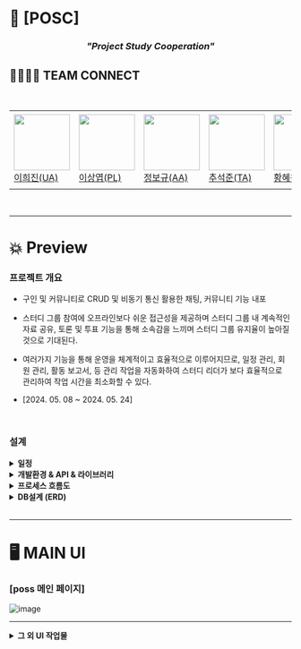 # 👥 [POSC]
<h3 align="center"><i>"Project Study Cooperation"</i></h3>



## 👨‍👨‍👦‍👦 TEAM CONNECT
<br>
<table>
  <tr height="140px">
    <td width="130px">
      <a href="https://github.com/h2j1n"><img height="100px" width="100px" src="https://avatars.githubusercontent.com/u/91781322?v=4"></a>
      <br>
      <a href="https://github.com/h2j1n">이희진(UA)</a>
    </td>
     <td width="130px">
      <a href="https://github.com/sangyeop910"><img height="100px" width="100px" src="https://avatars.githubusercontent.com/u/75114930?v=4"></a>
      <br>
      <a href="https://github.com/sangyeop910">이상엽(PL)</a>
    </td>
    <td width="130px">
      <a href="https://github.com/JBK501"><img height="100px" width="100px" src="https://avatars.githubusercontent.com/u/70844171?v=4"></a>
      <br>
      <a href="https://github.com/JBK501">정보규(AA)</a>
    </td>
     <td width="130px">
      <a href="https://github.com/hoon930115"><img height="100px" width="100px" src="https://avatars.githubusercontent.com/u/70844171?v=4"></a>
      <br>
      <a href="https://github.com/hoon930115">추석준(TA)</a>
    </td>
    <td width="130px">
      <a href="https://github.com/hyewon822"><img height="100px" width="100px" src="https://avatars.githubusercontent.com/u/86226624?v=4"></a>
      <br>
      <a href="https://github.com/hyewon822">황혜원(DA)</a>
    </td>
  </tr>
</table>
<br>

---

# 💥 Preview

### 프로젝트 개요
- 구인 및 커뮤니티로 CRUD 및 비동기 통신 활용한 채팅, 커뮤니티 기능 내포
  
- 스터디 그룹 참여에 오프라인보다 쉬운 접근성을 제공하며 스터디 그룹 내 계속적인 자료 공유, 토론 및 투표 기능을 통해 소속감을 느끼며 스터디 그룹 유지율이 높아질 것으로 기대된다.

- 여러가지 기능을 통해 운영을 체계적이고 효율적으로 이루어지므로, 일정 관리, 회원 관리, 활동 보고서, 등 관리 작업을 자동화하여 스터디 리더가 보다 효율적으로 관리하여 작업 시간을 최소화할 수 있다. 

- [2024. 05. 08 ~ 2024. 05. 24]

<br>

### 설계
<details>
  <summary><strong>일정</strong></summary>
  
  ![image](https://github.com/user-attachments/assets/355316b3-1a6f-4436-a914-b292de7c248c)

  
</details>

<details>
  <summary><strong>개발환경 & API & 라이브러리</strong></summary>
  <br>
   <img src="https://img.shields.io/badge/Oracle%20SQL-F80000?style=flat&logo=Oracle&logoColor=white" />
  <img src="https://img.shields.io/badge/Eclipse%20IDE-2C2255?style=flat&logo=EclipseIDE&logoColor=white" />
  <img src="https://img.shields.io/badge/Java-007396?style=flat&logo=Java&logoColor=white" />
  <img src="https://img.shields.io/badge/HTML5-E34F26?style=flat&logo=HTML5&logoColor=white" />
	<img src="https://img.shields.io/badge/CSS3-1572B6?style=flat&logo=CSS3&logoColor=white" />
  <img src="https://img.shields.io/badge/SVN-809CC9?style=flat&logo=Subversion&logoColor=white" />
  <img src="https://img.shields.io/badge/Bootstrap-7952B3?style=flat&logo=Bootstrap&logoColor=white" />
</details>

<details>
  <summary><strong>프로세스 흐름도</strong></summary>
  
  ![gittttttt](https://github.com/user-attachments/assets/d904573c-e8c8-4b27-8ed7-6b7869f6e23d)


</details>

<details>
  <summary><strong>DB설계 (ERD)</strong></summary>
  
  ![image](https://github.com/user-attachments/assets/11de680b-1d4e-4a0f-89a6-6e92e41dfc4b)


</details>

<br>

---

# 🖥 MAIN UI

<h3> [poss 메인 페이지] </h3>

![image](https://github.com/user-attachments/assets/452fd2ad-7bbf-4573-9790-1a463ade7548)

---
<details>
  <summary><strong>그 외 UI 작업물</strong></summary>

  <h5>공지사항</h5>
  
  ![image](https://github.com/user-attachments/assets/a23bf265-8979-427b-857f-fe3f0c198f42)

  ![image](https://github.com/user-attachments/assets/7f8d12f3-66b5-4c67-b93a-ce10af30e7d3)

  ![image](https://github.com/user-attachments/assets/d9f18bf4-a0da-421c-af92-3310e6b9c66a)

  <h5>광고</h5>
  
  ![image](https://github.com/user-attachments/assets/edfc2a38-cad9-45a8-bcf6-742117aa003d)
  ![image](https://github.com/user-attachments/assets/84027df0-2de1-4cbd-a3ae-2df14ad3fc6e)
  ![image](https://github.com/user-attachments/assets/047cb73d-53ca-4d34-aef3-6846e676ea19)


 <h5>실시간채팅</h5>
  
  ![image](https://github.com/user-attachments/assets/d7bccf9e-5a17-4ad7-903b-5b51fbc30660)
  ![image](https://github.com/user-attachments/assets/71a55101-660e-4994-a25b-c78ca01cd349)



</details>




